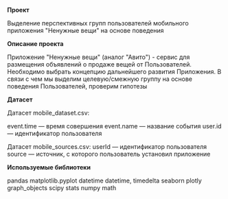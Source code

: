 **Проект**

 Выделение перспективных групп пользователей мобильного приложения "Ненужные вещи" на основе поведения

**Описание проекта**

Приложение "Ненужные вещи" (аналог "Авито") - сервис для размещения объявлений о продаже вещей от Пользователей.
Необходимо выбрать концепцию дальнейшего развития Приложения. В связи с чем мы выделим целевую/смежную группу
на основе поведения Пользователей, проверим гипотезы


**Датасет** 

Датасет mobile_dataset.csv:

event.time — время совершения
event.name — название события
user.id — идентификатор пользователя

Датасет mobile_sources.csv:
userId — идентификатор пользователя
source — источник, с которого пользователь установил приложение


**Используемые библиотеки**

pandas 
matplotlib.pyplot 
datetime datetime, timedelta
seaborn 
plotly graph_objects 
scipy  stats 
numpy 
math 
